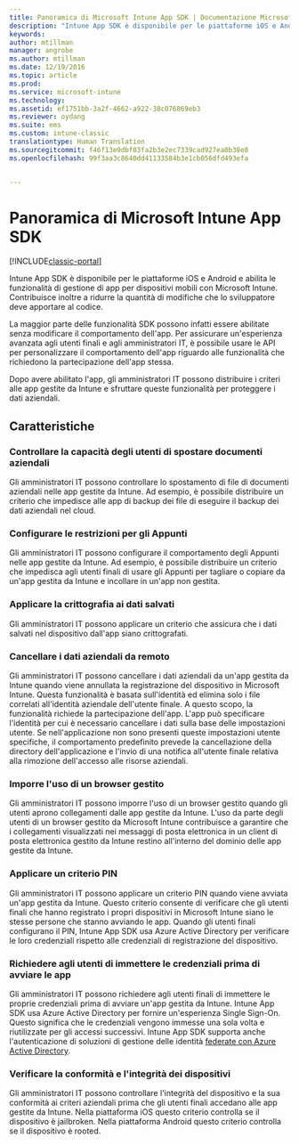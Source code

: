 ```yaml
---
title: Panoramica di Microsoft Intune App SDK | Documentazione Microsoft
description: "Intune App SDK è disponibile per le piattaforme iOS e Android e abilita le funzionalità di gestione di app per dispositivi mobili con Microsoft Intune."
keywords: 
author: mtillman
manager: angrobe
ms.author: mtillman
ms.date: 12/19/2016
ms.topic: article
ms.prod: 
ms.service: microsoft-intune
ms.technology: 
ms.assetid: ef1751bb-3a2f-4662-a922-38c076869eb3
ms.reviewer: oydang
ms.suite: ems
ms.custom: intune-classic
translationtype: Human Translation
ms.sourcegitcommit: f46f13e9dbf03fa2b3e2ec7339cad927ea0b38e0
ms.openlocfilehash: 99f3aa3c8640dd41133584b3e1cb056dfd493efa


---
```


# <a name="overview-of-the-microsoft-intune-app-sdk"></a>Panoramica di Microsoft Intune App SDK

[!INCLUDE[classic-portal](../includes/classic-portal.md)]

Intune App SDK è disponibile per le piattaforme iOS e Android e abilita le funzionalità di gestione di app per dispositivi mobili con Microsoft Intune. Contribuisce inoltre a ridurre la quantità di modifiche che lo sviluppatore deve apportare al codice.

La maggior parte delle funzionalità SDK possono infatti essere abilitate senza modificare il comportamento dell'app. Per assicurare un'esperienza avanzata agli utenti finali e agli amministratori IT, è possibile usare le API per personalizzare il comportamento dell'app riguardo alle funzionalità che richiedono la partecipazione dell'app stessa.

Dopo avere abilitato l'app, gli amministratori IT possono distribuire i criteri alle app gestite da Intune e sfruttare queste funzionalità per proteggere i dati aziendali.

## <a name="features"></a>Caratteristiche
### <a name="control-users-ability-to-move-corporate-documents"></a>Controllare la capacità degli utenti di spostare documenti aziendali
Gli amministratori IT possono controllare lo spostamento di file di documenti aziendali nelle app gestite da Intune. Ad esempio, è possibile distribuire un criterio che impedisce alle app di backup dei file di eseguire il backup dei dati aziendali nel cloud.  

### <a name="configure-clipboard-restrictions"></a>Configurare le restrizioni per gli Appunti
Gli amministratori IT possono configurare il comportamento degli Appunti nelle app gestite da Intune. Ad esempio, è possibile distribuire un criterio che impedisca agli utenti finali di usare gli Appunti per tagliare o copiare da un'app gestita da Intune e incollare in un'app non gestita.

### <a name="enforce-encryption-on-saved-data"></a>Applicare la crittografia ai dati salvati
Gli amministratori IT possono applicare un criterio che assicura che i dati salvati nel dispositivo dall'app siano crittografati.

### <a name="remotely-wipe-corporate-data"></a>Cancellare i dati aziendali da remoto
Gli amministratori IT possono cancellare i dati aziendali da un'app gestita da Intune quando viene annullata la registrazione del dispositivo in Microsoft Intune. Questa funzionalità è basata sull'identità ed elimina solo i file correlati all'identità aziendale dell'utente finale. A questo scopo, la funzionalità richiede la partecipazione dell'app. L'app può specificare l'identità per cui è necessario cancellare i dati sulla base delle impostazioni utente. Se nell'applicazione non sono presenti queste impostazioni utente specifiche, il comportamento predefinito prevede la cancellazione della directory dell'applicazione e l'invio di una notifica all'utente finale relativa alla rimozione dell'accesso alle risorse aziendali.

### <a name="enforce-the-use-of-a-managed-browser"></a>Imporre l'uso di un browser gestito
Gli amministratori IT possono imporre l'uso di un browser gestito quando gli utenti aprono collegamenti dalle app gestite da Intune. L'uso da parte degli utenti di un browser gestito da Microsoft Intune contribuisce a garantire che i collegamenti visualizzati nei messaggi di posta elettronica in un client di posta elettronica gestito da Intune restino all'interno del dominio delle app gestite da Intune.

### <a name="enforce-a-pin-policy"></a>Applicare un criterio PIN
Gli amministratori IT possono applicare un criterio PIN quando viene avviata un'app gestita da Intune. Questo criterio consente di verificare che gli utenti finali che hanno registrato i propri dispositivi in Microsoft Intune siano le stesse persone che stanno avviando le app. Quando gli utenti finali configurano il PIN, Intune App SDK usa Azure Active Directory per verificare le loro credenziali rispetto alle credenziali di registrazione del dispositivo.

### <a name="require-users-to-enter-credentials-before-they-can-start-apps"></a>Richiedere agli utenti di immettere le credenziali prima di avviare le app
Gli amministratori IT possono richiedere agli utenti finali di immettere le proprie credenziali prima di avviare un'app gestita da Intune. Intune App SDK usa Azure Active Directory per fornire un'esperienza Single Sign-On. Questo significa che le credenziali vengono immesse una sola volta e riutilizzate per gli accessi successivi. Intune App SDK supporta anche l'autenticazione di soluzioni di gestione delle identità [federate con Azure Active Directory](/active-directory/active-directory-aadconnect-federation-compatibility).

### <a name="check-device-health-and-compliance"></a>Verificare la conformità e l'integrità dei dispositivi
Gli amministratori IT possono controllare l'integrità del dispositivo e la sua conformità ai criteri aziendali prima che gli utenti finali accedano alle app gestite da Intune. Nella piattaforma iOS questo criterio controlla se il dispositivo è jailbroken. Nella piattaforma Android questo criterio controlla se il dispositivo è rooted.  



<!--HONumber=Dec16_HO3-->


